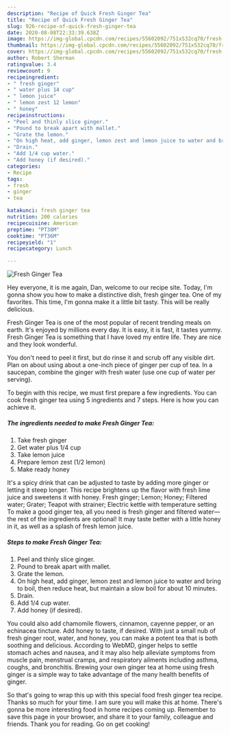 ```yaml
---
description: "Recipe of Quick Fresh Ginger Tea"
title: "Recipe of Quick Fresh Ginger Tea"
slug: 926-recipe-of-quick-fresh-ginger-tea
date: 2020-08-08T22:33:39.638Z
image: https://img-global.cpcdn.com/recipes/55602092/751x532cq70/fresh-ginger-tea-recipe-main-photo.jpg
thumbnail: https://img-global.cpcdn.com/recipes/55602092/751x532cq70/fresh-ginger-tea-recipe-main-photo.jpg
cover: https://img-global.cpcdn.com/recipes/55602092/751x532cq70/fresh-ginger-tea-recipe-main-photo.jpg
author: Robert Sherman
ratingvalue: 3.4
reviewcount: 9
recipeingredient:
- " fresh ginger"
- " water plus 14 cup"
- " lemon juice"
- " lemon zest 12 lemon"
- " honey"
recipeinstructions:
- "Peel and thinly slice ginger."
- "Pound to break apart with mallet."
- "Grate the lemon."
- "On high heat, add ginger, lemon zest and lemon juice to water and bring to boil, then reduce heat, but maintain a slow boil for about 10 minutes."
- "Drain."
- "Add 1/4 cup water."
- "Add honey (if desired)."
categories:
- Recipe
tags:
- fresh
- ginger
- tea

katakunci: fresh ginger tea 
nutrition: 200 calories
recipecuisine: American
preptime: "PT38M"
cooktime: "PT36M"
recipeyield: "1"
recipecategory: Lunch

---
```



![Fresh Ginger Tea](https://img-global.cpcdn.com/recipes/55602092/751x532cq70/fresh-ginger-tea-recipe-main-photo.jpg)

Hey everyone, it is me again, Dan, welcome to our recipe site. Today, I'm gonna show you how to make a distinctive dish, fresh ginger tea. One of my favorites. This time, I'm gonna make it a little bit tasty. This will be really delicious.

Fresh Ginger Tea is one of the most popular of recent trending meals on earth. It's enjoyed by millions every day. It is easy, it is fast, it tastes yummy. Fresh Ginger Tea is something that I have loved my entire life. They are nice and they look wonderful.

You don&#39;t need to peel it first, but do rinse it and scrub off any visible dirt. Plan on about using about a one-inch piece of ginger per cup of tea. In a saucepan, combine the ginger with fresh water (use one cup of water per serving).


To begin with this recipe, we must first prepare a few ingredients. You can cook fresh ginger tea using 5 ingredients and 7 steps. Here is how you can achieve it.

<!--inarticleads1-->

##### The ingredients needed to make Fresh Ginger Tea:

1. Take  fresh ginger
1. Get  water plus 1/4 cup
1. Take  lemon juice
1. Prepare  lemon zest (1/2 lemon)
1. Make ready  honey


It&#39;s a spicy drink that can be adjusted to taste by adding more ginger or letting it steep longer. This recipe brightens up the flavor with fresh lime juice and sweetens it with honey. Fresh ginger; Lemon; Honey; Filtered water; Grater; Teapot with strainer; Electric kettle with temperature setting To make a good ginger tea, all you need is fresh ginger and filtered water—the rest of the ingredients are optional! It may taste better with a little honey in it, as well as a splash of fresh lemon juice. 

<!--inarticleads2-->

##### Steps to make Fresh Ginger Tea:

1. Peel and thinly slice ginger.
1. Pound to break apart with mallet.
1. Grate the lemon.
1. On high heat, add ginger, lemon zest and lemon juice to water and bring to boil, then reduce heat, but maintain a slow boil for about 10 minutes.
1. Drain.
1. Add 1/4 cup water.
1. Add honey (if desired).


You could also add chamomile flowers, cinnamon, cayenne pepper, or an echinacea tincture. Add honey to taste, if desired. With just a small nub of fresh ginger root, water, and honey, you can make a potent tea that is both soothing and delicious. According to WebMD, ginger helps to settle stomach aches and nausea, and it may also help alleviate symptoms from muscle pain, menstrual cramps, and respiratory ailments including asthma, coughs, and bronchitis. Brewing your own ginger tea at home using fresh ginger is a simple way to take advantage of the many health benefits of ginger. 

So that's going to wrap this up with this special food fresh ginger tea recipe. Thanks so much for your time. I am sure you will make this at home. There's gonna be more interesting food in home recipes coming up. Remember to save this page in your browser, and share it to your family, colleague and friends. Thank you for reading. Go on get cooking!
